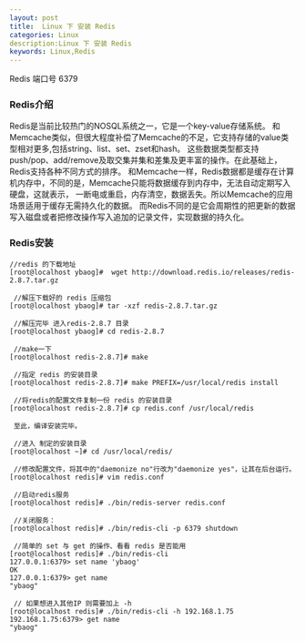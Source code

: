```yaml
---
layout: post
title:  Linux 下 安装 Redis  
categories: Linux
description:Linux 下 安装 Redis 
keywords: Linux,Redis
---
```

Redis 端口号 6379

### Redis介绍

Redis是当前比较热门的NOSQL系统之一，它是一个key-value存储系统。
和Memcache类似，但很大程度补偿了Memcache的不足，它支持存储的value类型相对更多,包括string、list、set、zset和hash。
这些数据类型都支持push/pop、add/remove及取交集并集和差集及更丰富的操作。在此基础上，Redis支持各种不同方式的排序。
和Memcache一样，Redis数据都是缓存在计算机内存中，不同的是，Memcache只能将数据缓存到内存中，无法自动定期写入硬盘，这就表示，
一断电或重启，内存清空，数据丢失。所以Memcache的应用场景适用于缓存无需持久化的数据。
而Redis不同的是它会周期性的把更新的数据写入磁盘或者把修改操作写入追加的记录文件，实现数据的持久化。

### Redis安装

```
//redis 的下载地址  
[root@localhost ybaog]#  wget http://download.redis.io/releases/redis-2.8.7.tar.gz  
  
 //解压下载好的 redis 压缩包  
[root@localhost ybaog]# tar -xzf redis-2.8.7.tar.gz  
  
 //解压完毕 进入redis-2.8.7 目录  
[root@localhost ybaog]# cd redis-2.8.7  
  
 //make一下  
[root@localhost redis-2.8.7]# make  
  
 //指定 redis 的安装目录  
[root@localhost redis-2.8.7]# make PREFIX=/usr/local/redis install  
  
 //将redis的配置文件复制一份 redis 的安装目录  
[root@localhost redis-2.8.7]# cp redis.conf /usr/local/redis  
  
 至此，编译安装完毕。   
  
 //进入 制定的安装目录   
[root@localhost ~]# cd /usr/local/redis/   
  
 //修改配置文件，将其中的"daemonize no"行改为"daemonize yes"，让其在后台运行。  
[root@localhost redis]# vim redis.conf   
  
 //启动redis服务   
[root@localhost redis]# ./bin/redis-server redis.conf   
  
 //关闭服务：   
[root@localhost redis]# ./bin/redis-cli -p 6379 shutdown   
  
 //简单的 set 与 get 的操作、看看 redis 是否能用   
[root@localhost redis]# ./bin/redis-cli   
127.0.0.1:6379> set name 'ybaog'   
OK   
127.0.0.1:6379> get name   
"ybaog"   
  
 // 如果想进入其他IP 则需要加上 -h  
[root@localhost redis]# ./bin/redis-cli -h 192.168.1.75   
192.168.1.75:6379> get name   
"ybaog"  

```